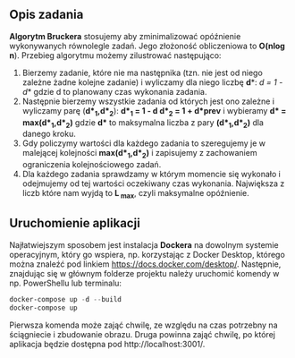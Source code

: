 ## Opis zadania

**Algorytm Bruckera** stosujemy aby zminimalizować opóźnienie wykonywanych równolegle zadań. Jego złożoność obliczeniowa to **O(nlog n**). Przebieg algorytmu możemy zilustrować następująco:
1. Bierzemy zadanie, które nie ma następnika (tzn. nie jest od niego zależne żadne kolejne zadanie) i wyliczamy dla niego liczbę **d***:
   **d* = 1 - d**
   gdzie d to planowany czas wykonania zadania.
2. Następnie bierzemy wszystkie zadania od których jest ono zależne i wyliczamy parę (**d\*<sub>1</sub>,d\*<sub>2</sub>**):
   **d\*<sub>1</sub> = 1 - d
   d\*<sub>2</sub> = 1 + d\*prev**
   i wybieramy **d\* = max(d\*<sub>1</sub>,d\*<sub>2</sub>)** gdzie **d\*** to maksymalna liczba z pary **(d\*<sub>1</sub>,d\*<sub>2</sub>)** dla danego kroku.
3. Gdy policzymy wartości dla każdego zadania to szeregujemy je w malejącej kolejności **max(d\*<sub>1</sub>,d\*<sub>2</sub>)** i zapisujemy z zachowaniem ograniczenia kolejnościowego zadań.
4. Dla każdego zadania sprawdzamy w którym momencie się wykonało i odejmujemy od tej wartości oczekiwany czas wykonania. Największa z liczb które nam wyjdą to **L<sub> max</sub>**, czyli maksymalne opóźnienie.

## Uruchomienie aplikacji
Najłatwiejszym sposobem jest instalacja **Dockera** na dowolnym systemie operacyjnym, który go wspiera, np. korzystając z Docker Desktop, którego można znaleźć pod linkiem https://docs.docker.com/desktop/. Następnie, znajdując się w głównym folderze projektu należy uruchomić komendy w np. PowerShellu lub terminalu:
```powershell
docker-compose up -d --build
docker-compose up
```
Pierwsza komenda może zająć chwilę, ze względu na czas potrzebny na ściągniecie i zbudowanie obrazu. Druga powinna zająć chwilę, po której aplikacja będzie dostępna pod http://localhost:3001/.
